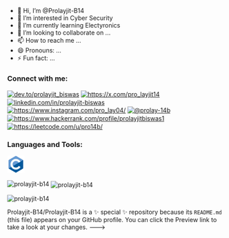 - 👋 Hi, I’m @Prolayjit-B14
- 👀 I’m interested in Cyber Security
- 🌱 I’m currently learning Electyronics
- 💞️ I’m looking to collaborate on ...
- 📫 How to reach me ...
- 😄 Pronouns: ...
- ⚡ Fun fact: ...

<!---<h1 align="center">Hi 👋, I'm Prolayjit Biswas</h1>
<h3 align="center">A passionate Software Newbie</h3>

<p align="left"> <img src="https://komarev.com/ghpvc/?username=prolayjit-b14&label=Profile%20views&color=0e75b6&style=flat" alt="prolayjit-b14" /> </p>

<p align="left"> <a href="https://github.com/ryo-ma/github-profile-trophy"><img src="https://github-profile-trophy.vercel.app/?username=prolayjit-b14" alt="prolayjit-b14" /></a> </p>

<p align="left"> <a href="https://twitter.com/https://x.com/pro_layjit14" target="blank"><img src="https://img.shields.io/twitter/follow/https://x.com/pro_layjit14?logo=twitter&style=for-the-badge" alt="https://x.com/pro_layjit14" /></a> </p>

- 🌱 I’m currently learning **C++**

- 📫 How to reach me **prolayjitbiswas14112004@gmail.com**

### Blogs posts
<!-- BLOG-POST-LIST:START -->
<!-- BLOG-POST-LIST:END -->

<h3 align="left">Connect with me:</h3>
<p align="left">
<a href="https://dev.to/dev.to/prolayjit_biswas" target="blank"><img align="center" src="https://raw.githubusercontent.com/rahuldkjain/github-profile-readme-generator/master/src/images/icons/Social/devto.svg" alt="dev.to/prolayjit_biswas" height="30" width="40" /></a>
<a href="https://twitter.com/https://x.com/pro_layjit14" target="blank"><img align="center" src="https://raw.githubusercontent.com/rahuldkjain/github-profile-readme-generator/master/src/images/icons/Social/twitter.svg" alt="https://x.com/pro_layjit14" height="30" width="40" /></a>
<a href="https://linkedin.com/in/linkedin.com/in/prolayjit-biswas" target="blank"><img align="center" src="https://raw.githubusercontent.com/rahuldkjain/github-profile-readme-generator/master/src/images/icons/Social/linked-in-alt.svg" alt="linkedin.com/in/prolayjit-biswas" height="30" width="40" /></a>
<a href="https://instagram.com/https://www.instagram.com/pro_lay04/" target="blank"><img align="center" src="https://raw.githubusercontent.com/rahuldkjain/github-profile-readme-generator/master/src/images/icons/Social/instagram.svg" alt="https://www.instagram.com/pro_lay04/" height="30" width="40" /></a>
<a href="https://hashnode.com/@prolay-14b" target="blank"><img align="center" src="https://raw.githubusercontent.com/rahuldkjain/github-profile-readme-generator/master/src/images/icons/Social/hashnode.svg" alt="@prolay-14b" height="30" width="40" /></a>
<a href="https://www.hackerrank.com/https://www.hackerrank.com/profile/prolayjitbiswas1" target="blank"><img align="center" src="https://raw.githubusercontent.com/rahuldkjain/github-profile-readme-generator/master/src/images/icons/Social/hackerrank.svg" alt="https://www.hackerrank.com/profile/prolayjitbiswas1" height="30" width="40" /></a>
<a href="https://www.leetcode.com/https://leetcode.com/u/pro14b/" target="blank"><img align="center" src="https://raw.githubusercontent.com/rahuldkjain/github-profile-readme-generator/master/src/images/icons/Social/leet-code.svg" alt="https://leetcode.com/u/pro14b/" height="30" width="40" /></a>
</p>

<h3 align="left">Languages and Tools:</h3>
<p align="left"> <a href="https://www.cprogramming.com/" target="_blank" rel="noreferrer"> <img src="https://raw.githubusercontent.com/devicons/devicon/master/icons/c/c-original.svg" alt="c" width="40" height="40"/> </a> </p>

<p><img align="left" src="https://github-readme-stats.vercel.app/api/top-langs?username=prolayjit-b14&show_icons=true&locale=en&layout=compact" alt="prolayjit-b14" /></p>

<p>&nbsp;<img align="center" src="https://github-readme-stats.vercel.app/api?username=prolayjit-b14&show_icons=true&locale=en" alt="prolayjit-b14" /></p>

<p><img align="center" src="https://github-readme-streak-stats.herokuapp.com/?user=prolayjit-b14&" alt="prolayjit-b14" /></p>


Prolayjit-B14/Prolayjit-B14 is a ✨ special ✨ repository because its `README.md` (this file) appears on your GitHub profile.
You can click the Preview link to take a look at your changes.
--->
